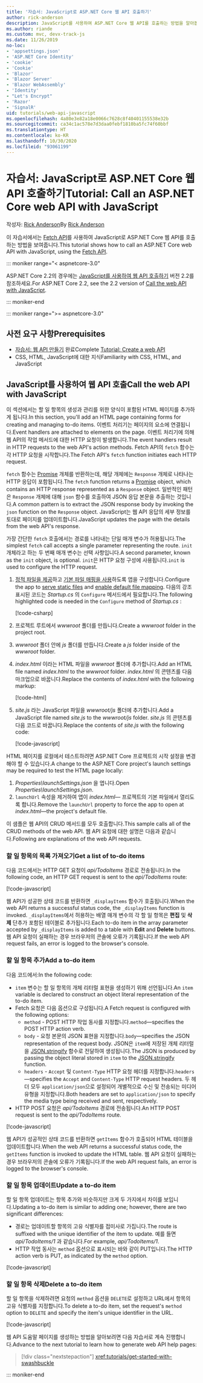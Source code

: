 ```yaml
---
title: '자습서: JavaScript로 ASP.NET Core 웹 API 호출하기'
author: rick-anderson
description: JavaScript를 사용하여 ASP.NET Core 웹 API를 호출하는 방법을 알아봅니다.
ms.author: riande
ms.custom: mvc, devx-track-js
ms.date: 11/26/2019
no-loc:
- 'appsettings.json'
- 'ASP.NET Core Identity'
- 'cookie'
- 'Cookie'
- 'Blazor'
- 'Blazor Server'
- 'Blazor WebAssembly'
- 'Identity'
- "Let's Encrypt"
- 'Razor'
- 'SignalR'
uid: tutorials/web-api-javascript
ms.openlocfilehash: 4a80e3e82a18e0066c7628c8f40401155538e32b
ms.sourcegitcommit: ca34c1ac578e7d3daa0febf1810ba5fc74f60bbf
ms.translationtype: HT
ms.contentlocale: ko-KR
ms.lasthandoff: 10/30/2020
ms.locfileid: "93061199"
---
```

# <a name="tutorial-call-an-aspnet-core-web-api-with-javascript"></a><span data-ttu-id="7b634-103">자습서: JavaScript로 ASP.NET Core 웹 API 호출하기</span><span class="sxs-lookup"><span data-stu-id="7b634-103">Tutorial: Call an ASP.NET Core web API with JavaScript</span></span>

<span data-ttu-id="7b634-104">작성자: [Rick Anderson](https://twitter.com/RickAndMSFT)</span><span class="sxs-lookup"><span data-stu-id="7b634-104">By [Rick Anderson](https://twitter.com/RickAndMSFT)</span></span>

<span data-ttu-id="7b634-105">이 자습서에서는 [Fetch API](https://developer.mozilla.org/docs/Web/API/Fetch_API)를 사용하여 JavaScript로 ASP.NET Core 웹 API를 호출하는 방법을 보여줍니다.</span><span class="sxs-lookup"><span data-stu-id="7b634-105">This tutorial shows how to call an ASP.NET Core web API with JavaScript, using the [Fetch API](https://developer.mozilla.org/docs/Web/API/Fetch_API).</span></span>

::: moniker range="< aspnetcore-3.0"

<span data-ttu-id="7b634-106">ASP.NET Core 2.2의 경우에는 [JavaScript를 사용하여 웹 API 호출하기](xref:tutorials/first-web-api#call-the-web-api-with-javascript) 버전 2.2를 참조하세요.</span><span class="sxs-lookup"><span data-stu-id="7b634-106">For ASP.NET Core 2.2, see the 2.2 version of [Call the web API with JavaScript](xref:tutorials/first-web-api#call-the-web-api-with-javascript).</span></span>

::: moniker-end

::: moniker range=">= aspnetcore-3.0"

## <a name="prerequisites"></a><span data-ttu-id="7b634-107">사전 요구 사항</span><span class="sxs-lookup"><span data-stu-id="7b634-107">Prerequisites</span></span>

* <span data-ttu-id="7b634-108">[자습서: 웹 API 만들기](xref:tutorials/first-web-api) 완료</span><span class="sxs-lookup"><span data-stu-id="7b634-108">Complete [Tutorial: Create a web API](xref:tutorials/first-web-api)</span></span>
* <span data-ttu-id="7b634-109">CSS, HTML, JavaScript에 대한 지식</span><span class="sxs-lookup"><span data-stu-id="7b634-109">Familiarity with CSS, HTML, and JavaScript</span></span>

## <a name="call-the-web-api-with-javascript"></a><span data-ttu-id="7b634-110">JavaScript를 사용하여 웹 API 호출</span><span class="sxs-lookup"><span data-stu-id="7b634-110">Call the web API with JavaScript</span></span>

<span data-ttu-id="7b634-111">이 섹션에서는 할 일 항목의 생성과 관리를 위한 양식이 포함된 HTML 페이지를 추가하게 됩니다.</span><span class="sxs-lookup"><span data-stu-id="7b634-111">In this section, you'll add an HTML page containing forms for creating and managing to-do items.</span></span> <span data-ttu-id="7b634-112">이벤트 처리기는 페이지의 요소에 연결됩니다.</span><span class="sxs-lookup"><span data-stu-id="7b634-112">Event handlers are attached to elements on the page.</span></span> <span data-ttu-id="7b634-113">이벤트 처리기에 의해 웹 API의 작업 메서드에 대한 HTTP 요청이 발생합니다.</span><span class="sxs-lookup"><span data-stu-id="7b634-113">The event handlers result in HTTP requests to the web API's action methods.</span></span> <span data-ttu-id="7b634-114">Fetch API의 `fetch` 함수는 각 HTTP 요청을 시작합니다.</span><span class="sxs-lookup"><span data-stu-id="7b634-114">The Fetch API's `fetch` function initiates each HTTP request.</span></span>

<span data-ttu-id="7b634-115">`fetch` 함수는 [Promise](https://developer.mozilla.org/docs/Web/JavaScript/Reference/Global_Objects/Promise) 개체를 반환하는데, 해당 개체에는 `Response` 개체로 나타나는 HTTP 응답이 포함됩니다.</span><span class="sxs-lookup"><span data-stu-id="7b634-115">The `fetch` function returns a [Promise](https://developer.mozilla.org/docs/Web/JavaScript/Reference/Global_Objects/Promise) object, which contains an HTTP response represented as a `Response` object.</span></span> <span data-ttu-id="7b634-116">일반적인 패턴은 `Response` 개체에 대해 `json` 함수를 호출하여 JSON 응답 본문을 추출하는 것입니다.</span><span class="sxs-lookup"><span data-stu-id="7b634-116">A common pattern is to extract the JSON response body by invoking the `json` function on the `Response` object.</span></span> <span data-ttu-id="7b634-117">JavaScript는 웹 API 응답의 세부 정보를 토대로 페이지를 업데이트합니다.</span><span class="sxs-lookup"><span data-stu-id="7b634-117">JavaScript updates the page with the details from the web API's response.</span></span>

<span data-ttu-id="7b634-118">가장 간단한 `fetch` 호출에서는 경로를 나타내는 단일 매개 변수가 허용됩니다.</span><span class="sxs-lookup"><span data-stu-id="7b634-118">The simplest `fetch` call accepts a single parameter representing the route.</span></span> <span data-ttu-id="7b634-119">`init` 개체라고 하는 두 번째 매개 변수는 선택 사항입니다.</span><span class="sxs-lookup"><span data-stu-id="7b634-119">A second parameter, known as the `init` object, is optional.</span></span> <span data-ttu-id="7b634-120">`init`은 HTTP 요청 구성에 사용됩니다.</span><span class="sxs-lookup"><span data-stu-id="7b634-120">`init` is used to configure the HTTP request.</span></span>

1. <span data-ttu-id="7b634-121">[정적 파일을 제공](/dotnet/api/microsoft.aspnetcore.builder.staticfileextensions.usestaticfiles#Microsoft_AspNetCore_Builder_StaticFileExtensions_UseStaticFiles_Microsoft_AspNetCore_Builder_IApplicationBuilder_)하고 [기본 파일 매핑을 사용](/dotnet/api/microsoft.aspnetcore.builder.defaultfilesextensions.usedefaultfiles#Microsoft_AspNetCore_Builder_DefaultFilesExtensions_UseDefaultFiles_Microsoft_AspNetCore_Builder_IApplicationBuilder_)하도록 앱을 구성합니다.</span><span class="sxs-lookup"><span data-stu-id="7b634-121">Configure the app to [serve static files](/dotnet/api/microsoft.aspnetcore.builder.staticfileextensions.usestaticfiles#Microsoft_AspNetCore_Builder_StaticFileExtensions_UseStaticFiles_Microsoft_AspNetCore_Builder_IApplicationBuilder_) and [enable default file mapping](/dotnet/api/microsoft.aspnetcore.builder.defaultfilesextensions.usedefaultfiles#Microsoft_AspNetCore_Builder_DefaultFilesExtensions_UseDefaultFiles_Microsoft_AspNetCore_Builder_IApplicationBuilder_).</span></span> <span data-ttu-id="7b634-122">다음의 강조 표시된 코드는 *Startup.cs* 의 `Configure` 메서드에서 필요합니다.</span><span class="sxs-lookup"><span data-stu-id="7b634-122">The following highlighted code is needed in the `Configure` method of *Startup.cs* :</span></span>

    [!code-csharp[](first-web-api/samples/3.0/TodoApi/StartupJavaScript.cs?highlight=8-9&name=snippet_configure)]

1. <span data-ttu-id="7b634-123">프로젝트 루트에서 *wwwroot* 폴더를 만듭니다.</span><span class="sxs-lookup"><span data-stu-id="7b634-123">Create a *wwwroot* folder in the project root.</span></span>

1. <span data-ttu-id="7b634-124">*wwwroot* 폴더 안에 *js* 폴더를 만듭니다.</span><span class="sxs-lookup"><span data-stu-id="7b634-124">Create a *js* folder inside of the *wwwroot* folder.</span></span>

1. <span data-ttu-id="7b634-125">*index.html* 이라는 HTML 파일을 *wwwroot* 폴더에 추가합니다.</span><span class="sxs-lookup"><span data-stu-id="7b634-125">Add an HTML file named *index.html* to the *wwwroot* folder.</span></span> <span data-ttu-id="7b634-126">*index.html* 의 콘텐츠를 다음 마크업으로 바꿉니다.</span><span class="sxs-lookup"><span data-stu-id="7b634-126">Replace the contents of *index.html* with the following markup:</span></span>

    [!code-html[](first-web-api/samples/3.0/TodoApi/wwwroot/index.html)]

1. <span data-ttu-id="7b634-127">*site.js* 라는 JavaScript 파일을 *wwwroot/js* 폴더에 추가합니다.</span><span class="sxs-lookup"><span data-stu-id="7b634-127">Add a JavaScript file named *site.js* to the *wwwroot/js* folder.</span></span> <span data-ttu-id="7b634-128">*site.js* 의 콘텐츠를 다음 코드로 바꿉니다.</span><span class="sxs-lookup"><span data-stu-id="7b634-128">Replace the contents of *site.js* with the following code:</span></span>

    [!code-javascript[](first-web-api/samples/3.0/TodoApi/wwwroot/js/site.js?name=snippet_SiteJs)]

<span data-ttu-id="7b634-129">HTML 페이지를 로컬에서 테스트하려면 ASP.NET Core 프로젝트의 시작 설정을 변경해야 할 수 있습니다.</span><span class="sxs-lookup"><span data-stu-id="7b634-129">A change to the ASP.NET Core project's launch settings may be required to test the HTML page locally:</span></span>

1. <span data-ttu-id="7b634-130">*Properties\launchSettings.json* 을 엽니다.</span><span class="sxs-lookup"><span data-stu-id="7b634-130">Open *Properties\launchSettings.json*.</span></span>
1. <span data-ttu-id="7b634-131">`launchUrl` 속성을 제거하여 앱이 *index.html*&mdash; 프로젝트의 기본 파일에서 열리도록 합니다.</span><span class="sxs-lookup"><span data-stu-id="7b634-131">Remove the `launchUrl` property to force the app to open at *index.html*&mdash;the project's default file.</span></span>

<span data-ttu-id="7b634-132">이 샘플은 웹 API의 CRUD 메서드를 모두 호출합니다.</span><span class="sxs-lookup"><span data-stu-id="7b634-132">This sample calls all of the CRUD methods of the web API.</span></span> <span data-ttu-id="7b634-133">웹 API 요청에 대한 설명은 다음과 같습니다.</span><span class="sxs-lookup"><span data-stu-id="7b634-133">Following are explanations of the web API requests.</span></span>

### <a name="get-a-list-of-to-do-items"></a><span data-ttu-id="7b634-134">할 일 항목의 목록 가져오기</span><span class="sxs-lookup"><span data-stu-id="7b634-134">Get a list of to-do items</span></span>

<span data-ttu-id="7b634-135">다음 코드에서는 HTTP GET 요청이 *api/TodoItems* 경로로 전송됩니다.</span><span class="sxs-lookup"><span data-stu-id="7b634-135">In the following code, an HTTP GET request is sent to the *api/TodoItems* route:</span></span>

[!code-javascript[](first-web-api/samples/3.0/TodoApi/wwwroot/js/site.js?name=snippet_GetItems)]

<span data-ttu-id="7b634-136">웹 API가 성공한 상태 코드를 반환하면 `_displayItems` 함수가 호출됩니다.</span><span class="sxs-lookup"><span data-stu-id="7b634-136">When the web API returns a successful status code, the `_displayItems` function is invoked.</span></span> <span data-ttu-id="7b634-137">`_displayItems`에서 허용하는 배열 매개 변수의 각 할 일 항목은 **편집** 및 **삭제** 단추가 포함된 테이블로 추가됩니다.</span><span class="sxs-lookup"><span data-stu-id="7b634-137">Each to-do item in the array parameter accepted by `_displayItems` is added to a table with **Edit** and **Delete** buttons.</span></span> <span data-ttu-id="7b634-138">웹 API 요청이 실패하는 경우 브라우저의 콘솔에 오류가 기록됩니다.</span><span class="sxs-lookup"><span data-stu-id="7b634-138">If the web API request fails, an error is logged to the browser's console.</span></span>

### <a name="add-a-to-do-item"></a><span data-ttu-id="7b634-139">할 일 항목 추가</span><span class="sxs-lookup"><span data-stu-id="7b634-139">Add a to-do item</span></span>

<span data-ttu-id="7b634-140">다음 코드에서:</span><span class="sxs-lookup"><span data-stu-id="7b634-140">In the following code:</span></span>

* <span data-ttu-id="7b634-141">`item` 변수는 할 일 항목의 개체 리터럴 표현을 생성하기 위해 선언됩니다.</span><span class="sxs-lookup"><span data-stu-id="7b634-141">An `item` variable is declared to construct an object literal representation of the to-do item.</span></span>
* <span data-ttu-id="7b634-142">Fetch 요청은 다음 옵션으로 구성됩니다.</span><span class="sxs-lookup"><span data-stu-id="7b634-142">A Fetch request is configured with the following options:</span></span>
  * <span data-ttu-id="7b634-143">`method` - POST HTTP 작업 동사를 지정합니다.</span><span class="sxs-lookup"><span data-stu-id="7b634-143">`method`&mdash;specifies the POST HTTP action verb.</span></span>
  * <span data-ttu-id="7b634-144">`body` - 요청 본문의 JSON 표현을 지정합니다.</span><span class="sxs-lookup"><span data-stu-id="7b634-144">`body`&mdash;specifies the JSON representation of the request body.</span></span> <span data-ttu-id="7b634-145">JSON은 `item`에 저장된 개체 리터럴을 [JSON.stringify](https://developer.mozilla.org/docs/Web/JavaScript/Reference/Global_Objects/JSON/stringify) 함수로 전달하여 생성됩니다.</span><span class="sxs-lookup"><span data-stu-id="7b634-145">The JSON is produced by passing the object literal stored in `item` to the [JSON.stringify](https://developer.mozilla.org/docs/Web/JavaScript/Reference/Global_Objects/JSON/stringify) function.</span></span>
  * <span data-ttu-id="7b634-146">`headers` - `Accept` 및 `Content-Type` HTTP 요청 헤더를 지정합니다.</span><span class="sxs-lookup"><span data-stu-id="7b634-146">`headers`&mdash;specifies the `Accept` and `Content-Type` HTTP request headers.</span></span> <span data-ttu-id="7b634-147">두 헤더 모두 `application/json`으로 설정되어 개별적으로 수신 및 전송되는 미디어 유형을 지정합니다.</span><span class="sxs-lookup"><span data-stu-id="7b634-147">Both headers are set to `application/json` to specify the media type being received and sent, respectively.</span></span>
* <span data-ttu-id="7b634-148">HTTP POST 요청은 *api/TodoItems* 경로에 전송됩니다.</span><span class="sxs-lookup"><span data-stu-id="7b634-148">An HTTP POST request is sent to the *api/TodoItems* route.</span></span>

[!code-javascript[](first-web-api/samples/3.0/TodoApi/wwwroot/js/site.js?name=snippet_AddItem)]

<span data-ttu-id="7b634-149">웹 API가 성공적인 상태 코드를 반환하면 `getItems` 함수가 호출되어 HTML 테이블을 업데이트합니다.</span><span class="sxs-lookup"><span data-stu-id="7b634-149">When the web API returns a successful status code, the `getItems` function is invoked to update the HTML table.</span></span> <span data-ttu-id="7b634-150">웹 API 요청이 실패하는 경우 브라우저의 콘솔에 오류가 기록됩니다.</span><span class="sxs-lookup"><span data-stu-id="7b634-150">If the web API request fails, an error is logged to the browser's console.</span></span>

### <a name="update-a-to-do-item"></a><span data-ttu-id="7b634-151">할 일 항목 업데이트</span><span class="sxs-lookup"><span data-stu-id="7b634-151">Update a to-do item</span></span>

<span data-ttu-id="7b634-152">할 일 항목 업데이트는 항목 추가와 비슷하지만 크게 두 가지에서 차이를 보입니다.</span><span class="sxs-lookup"><span data-stu-id="7b634-152">Updating a to-do item is similar to adding one; however, there are two significant differences:</span></span>

* <span data-ttu-id="7b634-153">경로는 업데이트할 항목의 고유 식별자를 접미사로 가집니다.</span><span class="sxs-lookup"><span data-stu-id="7b634-153">The route is suffixed with the unique identifier of the item to update.</span></span> <span data-ttu-id="7b634-154">예를 들면 *api/TodoItems/1* 과 같습니다.</span><span class="sxs-lookup"><span data-stu-id="7b634-154">For example, *api/TodoItems/1*.</span></span>
* <span data-ttu-id="7b634-155">HTTP 작업 동사는 `method` 옵션으로 표시되는 바와 같이 PUT입니다.</span><span class="sxs-lookup"><span data-stu-id="7b634-155">The HTTP action verb is PUT, as indicated by the `method` option.</span></span>

[!code-javascript[](first-web-api/samples/3.0/TodoApi/wwwroot/js/site.js?name=snippet_UpdateItem)]

### <a name="delete-a-to-do-item"></a><span data-ttu-id="7b634-156">할 일 항목 삭제</span><span class="sxs-lookup"><span data-stu-id="7b634-156">Delete a to-do item</span></span>

<span data-ttu-id="7b634-157">할 일 항목을 삭제하려면 요청의 `method` 옵션을 `DELETE`로 설정하고 URL에서 항목의 고유 식별자를 지정합니다.</span><span class="sxs-lookup"><span data-stu-id="7b634-157">To delete a to-do item, set the request's `method` option to `DELETE` and specify the item's unique identifier in the URL.</span></span>

[!code-javascript[](first-web-api/samples/3.0/TodoApi/wwwroot/js/site.js?name=snippet_DeleteItem)]

<span data-ttu-id="7b634-158">웹 API 도움말 페이지를 생성하는 방법을 알아보려면 다음 자습서로 계속 진행합니다.</span><span class="sxs-lookup"><span data-stu-id="7b634-158">Advance to the next tutorial to learn how to generate web API help pages:</span></span>

> [!div class="nextstepaction"]
> <xref:tutorials/get-started-with-swashbuckle>

::: moniker-end

